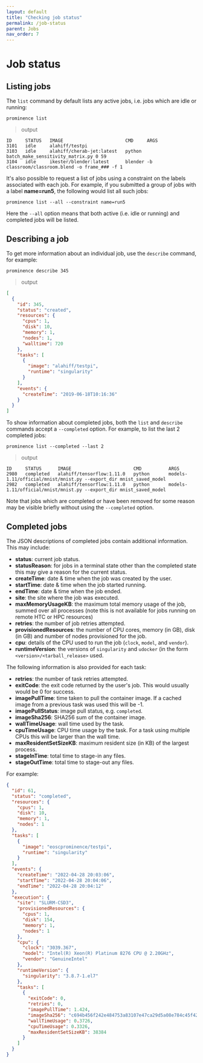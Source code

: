 ```yaml
---
layout: default
title: "Checking job status"
permalink: /job-status
parent: Jobs
nav_order: 7
---
```

# Job status
## Listing jobs
The `list` command by default lists any active jobs, i.e. jobs which are idle or running:
```
prominence list
```

> output

```
ID     STATUS   IMAGE                       CMD     ARGS
3101   idle     alahiff/testpi
3103   idle     alahiff/cherab-jet:latest   python  batch_make_sensitivity_matrix.py 0 59
3104   idle     ikester/blender:latest      blender -b classroom/classroom.blend -o frame_### -f 1
```

It's also possible to request a list of jobs using a constraint on the labels associated with each job. For example, if you submitted a group of jobs with a label __name=run5__, the following would list all such jobs:
```
prominence list --all --constraint name=run5
```
Here the `--all` option means that both active (i.e. idle or running) and completed jobs will be listed.

## Describing a job
To get more information about an individual job, use the `describe` command, for example:
```
prominence describe 345
```

> output

```json
[
  {
    "id": 345,
    "status": "created",
    "resources": {
      "cpus": 1,
      "disk": 10,
      "memory": 1,
      "nodes": 1,
      "walltime": 720
    },
    "tasks": [
      {
        "image": "alahiff/testpi",
        "runtime": "singularity"
      }
    ],
    "events": {
      "createTime": "2019-06-18T10:16:36"
    }
  }
]
```
To show information about completed jobs, both the `list` and `describe` commands accept a `--completed` option. For example, to list the last 2 completed jobs:
```
prominence list --completed --last 2
```

> output

```
ID     STATUS      IMAGE                       CMD          ARGS
2980   completed   alahiff/tensorflow:1.11.0   python       models-1.11/official/mnist/mnist.py --export_dir mnist_saved_model
2982   completed   alahiff/tensorflow:1.11.0   python       models-1.11/official/mnist/mnist.py --export_dir mnist_saved_model
```
Note that jobs which are completed or have been removed for some reason may be visible briefly without using the `--completed` option.

## Completed jobs
The JSON descriptions of completed jobs contain additional information. This may include:
* __status__: current job status.
* __statusReason__: for jobs in a terminal state other than the completed state this may give a reason for the current status.
* __createTime__: date & time when the job was created by the user.
* __startTime__: date & time when the job started running.
* __endTime__: date & time when the job ended.
* __site__: the site where the job was executed.
* __maxMemoryUsageKB__: the maximum total memory usage of the job, summed over all processes (note this is not available for jobs running on remote HTC or HPC resources)
* __retries__: the number of job retries attempted.
* __provisionedResources__: the number of CPU cores, memory (in GB), disk (in GB) and number of nodes provisioned for the job.
* __cpu__: details of the CPU used to run the job (`clock`, `model`, and `vendor`).
* __runtimeVersion__: the versions of `singularity` and `udocker` (in the form `<version>/<tarball_release>` used.

The following information is also provided for each task:
* __retries__: the number of task retries attempted.
* __exitCode__: the exit code returned by the user's job. This would usually would be 0 for success.
* __imagePullTime__: time taken to pull the container image. If a cached image from a previous task was used this will be -1.
* __imagePullStatus__: image pull status, e.g. `completed`.
* __imageSha256__: SHA256 sum of the container image.
* __wallTimeUsage__: wall time used by the task.
* __cpuTimeUsage__: CPU time usage by the task. For a task using multiple CPUs this will be larger than the wall time.
* __maxResidentSetSizeKB__: maximum resident size (in KB) of the largest process.
* __stageInTime__: total time to stage-in any files.
* __stageOutTime__: total time to stage-out any files.


For example:
```json
{
  "id": 61,
  "status": "completed",
  "resources": {
    "cpus": 1,
    "disk": 10,
    "memory": 1,
    "nodes": 1
  },
  "tasks": [
    {
      "image": "eoscprominence/testpi",
      "runtime": "singularity"
    }
  ],
  "events": {
    "createTime": "2022-04-28 20:03:06",
    "startTime": "2022-04-28 20:04:06",
    "endTime": "2022-04-28 20:04:12"
  },
  "execution": {
    "site": "SLURM-CSD3",
    "provisionedResources": {
      "cpus": 1,
      "disk": 154,
      "memory": 1,
      "nodes": 1
    },
    "cpu": {
      "clock": "3039.367",
      "model": "Intel(R) Xeon(R) Platinum 8276 CPU @ 2.20GHz",
      "vendor": "GenuineIntel"
    },
    "runtimeVersion": {
      "singularity": "3.8.7-1.el7"
    },
    "tasks": [
      {
        "exitCode": 0,
        "retries": 0,
        "imagePullTime": 1.424,
        "imageSha256": "c694b456f242e484753a83107e47ca29d5a08e784c45f4225b1758713ad2e236",
        "wallTimeUsage": 0.3726,
        "cpuTimeUsage": 0.3326,
        "maxResidentSetSizeKB": 38384
      }
    ]
  }
}
```
